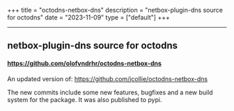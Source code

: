 +++
title = "octodns-netbox-dns"
description = "netbox-plugin-dns source for octodns"
date = "2023-11-09"
type = ["default"]
+++

---

## netbox-plugin-dns source for octodns

#### https://github.com/olofvndrhr/octodns-netbox-dns

An updated version of: https://github.com/jcollie/octodns-netbox-dns

The new commits include some new features, bugfixes and a new build system for the package.
It was also published to pypi.
